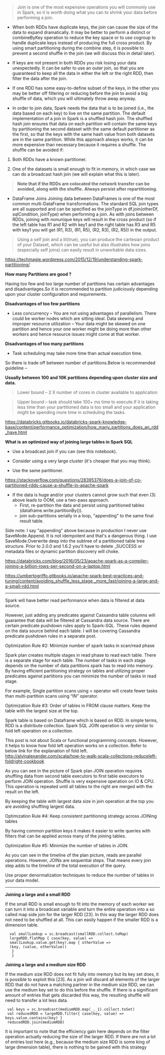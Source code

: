 > Join is one of the most expensive operations you will commonly use in Spark, so it is worth doing what you can to shrink your data before performing a join.



- When both RDDs have duplicate keys, the join can cause the size of the data to expand dramatically. It may be better to perform a distinct or combineByKey operation to reduce the key space or to use cogroup to handle duplicate keys instead of producing the full cross product. By using smart partitioning during the combine step, it is possible to prevent a second shuffle in the join (we will discuss this in detail later).

- If keys are not present in both RDDs you risk losing your data unexpectedly. It can be safer to use an outer join, so that you are guaranteed to keep all the data in either the left or the right RDD, then filter the data after the join.

- If one RDD has some easy-to-define subset of the keys, in the other you may be better off filtering or reducing before the join to avoid a big shuffle of data, which you will ultimately throw away anyway.

- In order to join data, Spark needs the data that is to be joined (i.e., the data based on each key) to live on the same partition. The default implementation of a join in Spark is a shuffled hash join. The shuffled hash join ensures that data on each partition will contain the same keys by partitioning the second dataset with the same default partitioner as the first, so that the keys with the same hash value from both datasets are in the same partition. While this approach always works, it can be more expensive than necessary because it requires a shuffle. The shuffle can be avoided if:

1. Both RDDs have a known partitioner.

2. One of the datasets is small enough to fit in memory, in which case we can do a broadcast hash join (we will explain what this is later).

> **Note that if the RDDs are colocated the network transfer can be avoided, along with the shuffle.**
> **Always persist after repartitioning.**

- DataFrame Joins
Joining data between DataFrames is one of the most common multi-DataFrame transformations. The standard SQL join types are all supported and can be specified as the joinType in df.join(otherDf, sqlCondition, joinType) when performing a join. As with joins between RDDs, joining with nonunique keys will result in the cross product (so if the left table has R1 and R2 with key1 and the right table has R3 and R5 with key1 you will get (R1, R3), (R1, R5), (R2, R3), (R2, R5)) in the output. 

> Using a self join and a lit(true), you can produce the cartesian product of your Dataset, which can be useful but also illustrates how joins (especially self joins) can easily result in unworkable data sizes.


https://techmagie.wordpress.com/2015/12/19/understanding-spark-partitioning/



**How many Partitions are good ?**

Having too few and too large number of partitions has certain advantages and disadvantages.So it is recommended to partition judiciously depending upon your cluster configuration and requirements.

**Disadvantages of too few partitions**

- Less concurrency – You are not using advantages of parallelism. There could be worker nodes which are sitting ideal.
Data skewing and improper resource utilization – Your data might be skewed on one partition and hence your one worker might be doing more than other workers and hence resource issues might come at that worker.


**Disadvantages of too many partitions**

- Task scheduling may take more time than actual execution time.

So there is trade off between number of partitions.Below is recommended guideline –

**Usually between 100 and 10K partitions depending upon cluster size and data.**

> Lower bound – 2 X number of cores in cluster available to application

> Upper bound – task should take 100+ ms time to execute.If it is taking less time than your partitioned data is too small and your application might be spending more time in scheduling the tasks.


https://databricks.gitbooks.io/databricks-spark-knowledge-base/content/performance_optimization/how_many_partitions_does_an_rdd_have.html




**What is an optimized way of joining large tables in Spark SQL**

- Use a broadcast join if you can (see this notebook). 

- Consider using a very large cluster (it's cheaper that you may think).

- Use the same partitioner. 

https://stackoverflow.com/questions/28395376/does-a-join-of-co-partitioned-rdds-cause-a-shuffle-in-apache-spark

- If the data is huge and/or your clusters cannot grow such that even (3) above leads to OOM, use a two-pass approach.
  -  First, re-partition the data and persist using partitioned tables (dataframe.write.partitionBy()).
  -  join sub-partitions serially in a loop, "appending" to the same final result table.

Side note: I say "appending" above because in production I never use SaveMode.Append. It is not idempotent and that's a dangerous thing. I use SaveMode.Overwrite deep into the subtree of a partitioned table tree structure. Prior to 2.0.0 and 1.6.2 you'll have to delete _SUCCESS or metadata files or dynamic partition discovery will choke.





https://databricks.com/blog/2016/05/23/apache-spark-as-a-compiler-joining-a-billion-rows-per-second-on-a-laptop.html


https://umbertogriffo.gitbooks.io/apache-spark-best-practices-and-tuning/content/avoiding_shuffle_less_stage,_more_fast/joining-a-large-and-a-small-rdd.html

----------------------------------------------------------

Spark will have better read performance when data is filtered at data source.

However, just adding any predicates against Cassandra table columns will guarantee that data will be filtered at Cassandra data source. There are certain predicate pushdown rules apply to Spark-SQL. These rules depend on the data source behind each table. I will be covering Cassandra predicate pushdown rules in a separate post.

Optimization Rule #2:  Minimize number of spark tasks in scan/read phase

Spark plan creates multiple stages in read phase to read each table. There is a separate stage for each table. The number of tasks in each stage depends on the number of data partitions spark has to read into memory. By having efficient partitioning strategy on tables and utilizing proper predicates against partitions you can minimize the number of tasks in read stage.

For example, Single partition scans using = operator will create fewer tasks than multi-partition scans using “IN” operator.

Optimization Rule #3:  Order of tables in FROM clause matters. Keep the table with the largest size at the top.

Spark table is based on Dataframe which is based on RDD. In simple terms, RDD is a distribute collection. Spark SQL JOIN operation is very similar to fold left operation on a collection.

This post is not about Scala or functional programming concepts. However, it helps to know how fold left operation works on a collection. Refer to below link for the explanation of fold left. http://alvinalexander.com/scala/how-to-walk-scala-collections-reduceleft-foldright-cookbook

As you can see in the picture of Spark plan JOIN operation requires shuffling data from second table executors to first table executors to perform JOIN operation. Shuffle is very expensive operation on IO & CPU. This operation is repeated until all tables to the right are merged with the result on the left.

By keeping the table with largest data size in join operation at the top you are avoiding shuffling largest data.

Optimization Rule #4:  Keep consistent partitioning strategy across JOINing tables 

By having common partition keys it makes it easier to write queries with filters that can be applied across many of the joining tables.

Optimization Rule #5:  Minimize the number of tables in JOIN.

As you can see in the timeline of the plan picture, reads are parallel operations. However, JOINs are sequential steps. That means every join step adds to the timeline of the total execution of the query.

Use proper denormalization techniques to reduce the number of tables in your data model.


-----------------------------------------------------------

**Joining a large and a small RDD**

If the small RDD is small enough to fit into the memory of each worker we can turn it into a broadcast variable and turn the entire operation into a so called map side join for the larger RDD [23]. In this way the larger RDD does not need to be shuffled at all. This can easily happen if the smaller RDD is a dimension table.

      val smallLookup = sc.broadcast(smallRDD.collect.toMap)
      largeRDD.flatMap { case(key, value) =>
      smallLookup.value.get(key).map { otherValue =>
      (key, (value, otherValue))
       }
       }


  **Joining a large and a medium size RDD**

If the medium size RDD does not fit fully into memory but its key set does, it is possible to exploit this [23]. As a join will discard all elements of the larger RDD that do not have a matching partner in the medium size RDD, we can use the medium key set to do this before the shuffle. If there is a significant amount of entries that gets discarded this way, the resulting shuffle will need to transfer a lot less data.

     val keys = sc.broadcast(mediumRDD.map(_._1).collect.toSet)
     val reducedRDD = largeRDD.filter{ case(key, value) => keys.value.contains(key) }
     reducedRDD.join(mediumRDD)

It is important to note that the efficiency gain here depends on the filter operation actually reducing the size of the larger RDD. If there are not a lot of entries lost here (e.g., because the medium size RDD is some king of large dimension table), there is nothing to be gained with this strategy
